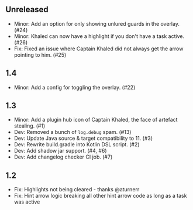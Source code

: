 ## Unreleased

- Minor: Add an option for only showing unlured guards in the overlay. (#24)
- Minor: Khaled can now have a highlight if you don't have a task active. (#26)
- Fix: Fixed an issue where Captain Khaled did not always get the arrow pointing to him. (#25)

## 1.4

- Minor: Add a config for toggling the overlay. (#22)

## 1.3

- Minor: Add a plugin hub icon of Captain Khaled, the face of artefact stealing. (#1)
- Dev: Removed a bunch of `log.debug` spam. (#13)
- Dev: Update Java source & target compatibility to 11. (#3)
- Dev: Rewrite build.gradle into Kotlin DSL script. (#2)
- Dev: Add shadow jar support. (#4, #6)
- Dev: Add changelog checker CI job. (#7)

## 1.2

- Fix: Highlights not being cleared - thanks @aturnerr
- Fix: Hint arrow logic breaking all other hint arrow code as long as a task was active

